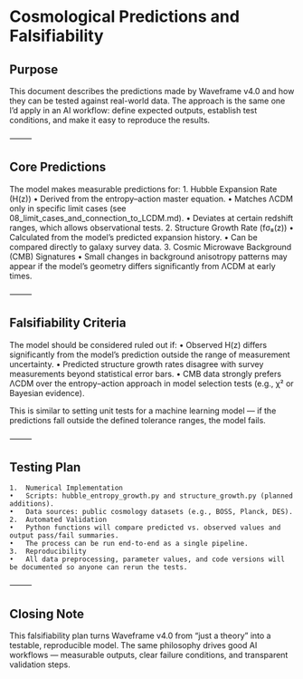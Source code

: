 # Cosmological Predictions and Falsifiability

## Purpose

This document describes the predictions made by Waveframe v4.0 and how they can be tested against real-world data.
The approach is the same one I’d apply in an AI workflow: define expected outputs, establish test conditions, and make it easy to reproduce the results.

⸻

## Core Predictions

The model makes measurable predictions for:
	1.	Hubble Expansion Rate (H(z))
	•	Derived from the entropy–action master equation.
	•	Matches ΛCDM only in specific limit cases (see 08_limit_cases_and_connection_to_LCDM.md).
	•	Deviates at certain redshift ranges, which allows observational tests.
	2.	Structure Growth Rate (fσ₈(z))
	•	Calculated from the model’s predicted expansion history.
	•	Can be compared directly to galaxy survey data.
	3.	Cosmic Microwave Background (CMB) Signatures
	•	Small changes in background anisotropy patterns may appear if the model’s geometry differs significantly from ΛCDM at early times.

⸻

## Falsifiability Criteria

The model should be considered ruled out if:
	•	Observed H(z) differs significantly from the model’s prediction outside the range of measurement uncertainty.
	•	Predicted structure growth rates disagree with survey measurements beyond statistical error bars.
	•	CMB data strongly prefers ΛCDM over the entropy–action approach in model selection tests (e.g., χ² or Bayesian evidence).

This is similar to setting unit tests for a machine learning model — if the predictions fall outside the defined tolerance ranges, the model fails.

⸻

## Testing Plan
	1.	Numerical Implementation
	•	Scripts: hubble_entropy_growth.py and structure_growth.py (planned additions).
	•	Data sources: public cosmology datasets (e.g., BOSS, Planck, DES).
	2.	Automated Validation
	•	Python functions will compare predicted vs. observed values and output pass/fail summaries.
	•	The process can be run end-to-end as a single pipeline.
	3.	Reproducibility
	•	All data preprocessing, parameter values, and code versions will be documented so anyone can rerun the tests.

⸻

## Closing Note

This falsifiability plan turns Waveframe v4.0 from “just a theory” into a testable, reproducible model.
The same philosophy drives good AI workflows — measurable outputs, clear failure conditions, and transparent validation steps.

